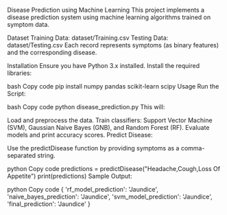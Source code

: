 Disease Prediction using Machine Learning
This project implements a disease prediction system using machine learning algorithms trained on symptom data.

Dataset
Training Data: dataset/Training.csv
Testing Data: dataset/Testing.csv
Each record represents symptoms (as binary features) and the corresponding disease.

Installation
Ensure you have Python 3.x installed. Install the required libraries:

bash
Copy code
pip install numpy pandas scikit-learn scipy
Usage
Run the Script:

bash
Copy code
python disease_prediction.py
This will:

Load and preprocess the data.
Train classifiers: Support Vector Machine (SVM), Gaussian Naive Bayes (GNB), and Random Forest (RF).
Evaluate models and print accuracy scores.
Predict Disease:

Use the predictDisease function by providing symptoms as a comma-separated string.

python
Copy code
predictions = predictDisease("Headache,Cough,Loss Of Appetite")
print(predictions)
Sample Output:

python
Copy code
{
  'rf_model_prediction': 'Jaundice',
  'naive_bayes_prediction': 'Jaundice',
  'svm_model_prediction': 'Jaundice',
  'final_prediction': 'Jaundice'
}
